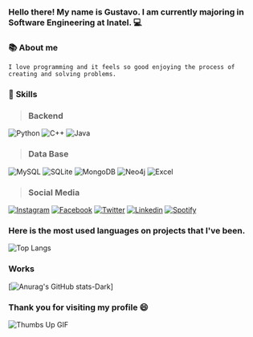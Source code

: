 ### **Hello there! My name is Gustavo. I am currently majoring in Software Engineering at Inatel.** 💻

### 📚 **About me**
`I love programming and it feels so good enjoying the process of creating and solving problems.`

### 🔨 **Skills**

> ### Backend
![Python](https://img.shields.io/badge/Python-3776AB?style=for-the-badge&logo=python&logoColor=white) ![C++](https://img.shields.io/badge/C%2B%2B-00599C?style=for-the-badge&logo=c%2B%2B&logoColor=white) ![Java](https://img.shields.io/badge/Java-ED8B00?style=for-the-badge&logo=openjdk&logoColor=white)

> ### Data Base

![MySQL](https://img.shields.io/badge/MySQL-00000F?style=for-the-badge&logo=mysql&logoColor=white) ![SQLite](https://img.shields.io/badge/SQLite-07405E?style=for-the-badge&logo=sqlite&logoColor=white) ![MongoDB](https://img.shields.io/badge/MongoDB-4EA94B?style=for-the-badge&logo=mongodb&logoColor=white) ![Neo4j](https://img.shields.io/badge/Neo4j-018bff?style=for-the-badge&logo=neo4j&logoColor=white) ![Excel](https://img.shields.io/badge/Microsoft_Excel-217346?style=for-the-badge&logo=microsoft-excel&logoColor=white) 

> ### Social Media
[![Instagram](https://img.shields.io/badge/Instagram-E4405F?style=for-the-badge&logo=instagram&logoColor=white)](https://www.instagram.com/_guumarques_/) [![Facebook](https://img.shields.io/badge/Facebook-1877F2?style=for-the-badge&logo=facebook&logoColor=white)](https://www.facebook.com/profile.php?id=100091092337100&mibextid=ZbWKwL) [![Twitter](https://img.shields.io/badge/Twitter-1DA1F2?style=for-the-badge&logo=twitter&logoColor=white)](https://x.com/ayanokojis23) [![Linkedin](https://img.shields.io/badge/LinkedIn-0077B5?style=for-the-badge&logo=linkedin&logoColor=white)](https://www.linkedin.com/in/gustavo-marques-399277252/) [![Spotify](https://img.shields.io/badge/Spotify-1ED760?&style=for-the-badge&logo=spotify&logoColor=white)](https://open.spotify.com/user/22sdy45oecbrli5grgvchj54y?si=7889da571cda47e2) 

### **Here is the most used languages on projects that I've been.**

![Top Langs](https://github-readme-stats.vercel.app/api/top-langs/?username=guumarques&layout=compact)

### **Works**
[![Anurag's GitHub stats-Dark](https://github-readme-stats.vercel.app/api?username=guumarques&show_icons=true&theme=dark#gh-dark-mode-only)]

### Thank you for visiting my profile 😄
![Thumbs Up GIF](https://steamuserimages-a.akamaihd.net/ugc/957479782095197136/332154CBEF8C96F09F8E645F07E2A5FF6557D7DD/?imw=5000&imh=5000&ima=fit&impolicy=Letterbox&imcolor=%23000000&letterbox=false)



